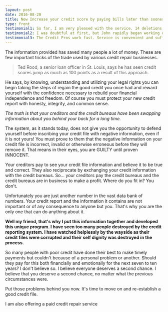 ```yaml
---
layout: post
date: 2016-08-20
title: Now Increase your credit score by paying bills later than sooner
type: front
testimonial1: So far, I am very pleased with the service. 14 deletions after the first round of disputes. Pretty awesome!
testimonial2: I was doubtful at first, but John rapidly began working on improving my credit scores. Seeing an improving credit profile took all my doubts away.
testimonial3: The Credit Pros work fast. Service is convenient and sufficient. Results are seen in the first 30 days and as you continue with them your credit score will raise. Monthly payments are affordable.
---
```


The information provided has saved many people a lot of money. These are few important tricks of the trade used by various credit repair businesses.

> Ted Rood, a senior loan officer in St. Louis, says he has seen credit scores jump as much as 100 points as a result of this approach.

He says, by knowing, understanding and utilizing your legal rights you can begin taking the steps of regain the good credit you once had and reward yourself with the confidence necessary to rebuild your financial independence and freedom. Of course you must protect your new credit report with honesty, integrity, and common sense.

*The truth is that your creditors and the credit bureaus have been swapping information about you behind your back for a long time.*

The system, as it stands today, does not give you the opportunity to defend yourself before inscribing your credit file with negative information, even if it is not yours! You must prove to them that the negative information on your credit file is incorrect, invalid or otherwise erroneous before they will remove it. That means in their eyes, you are GUILTY until proven INNOCENT. 

Your creditors pay to see your credit file information and believe it to be true and correct. They also reciprocate by exchanging your credit information with the credit bureaus. So... your creditors pay the credit bureaus and the credit bureaus are in business to make a profit. Where do you fit in? You don't.

Unfortunately you are just another number in the vast data bank of numbers. Your credit report and the information it contains are not important or of any consequence to anyone but you. That's why you are the only one that can do anything about it. 

**Well my friend, that's why I put this information together and developed this unique program. I have seen too many people destroyed by the credit reporting system. I have watched helplessly by the wayside as their credit files were corrupted and their self dignity was destroyed in the process.**

So many people with poor credit have done their best to make timely payments but couldn't because of a personal problem or another. Should they pay for this both financially and emotionally for the next seven to ten years? I don't believe so. I believe everyone deserves a second chance. I believe that you deserve a second chance, no matter what the previous circumstances were. 

Put those problems behind you now. It's time to move on and re-establish a good credit file.

I am also offering a paid credit repair service
